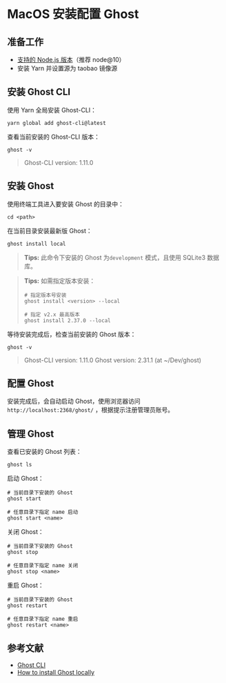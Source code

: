 # MacOS 安装配置 Ghost

## 准备工作

* [支持的 Node.js 版本](https://ghost.org/faq/node-versions/)（推荐 node@10）
* 安装 Yarn 并设置源为 taobao 镜像源

## 安装 Ghost CLI

使用 Yarn 全局安装 Ghost-CLI：

```shell
yarn global add ghost-cli@latest
```

查看当前安装的 Ghost-CLI 版本：

```shell
ghost -v
```

> Ghost-CLI version: 1.11.0

## 安装 Ghost

使用终端工具进入要安装 Ghost 的目录中：

```shell
cd <path>
```

在当前目录安装最新版 Ghost：

```shell
ghost install local
```

> **Tips:** 此命令下安装的 Ghost 为`development` 模式，且使用 SQLite3 数据库。

> **Tips:** 如需指定版本安装：
>
> ```shell
> # 指定版本号安装
> ghost install <version> --local
> 
> # 指定 v2.x 最高版本
> ghost install 2.37.0 --local
> ```

等待安装完成后，检查当前安装的 Ghost 版本：

```shell
ghost -v
```

> Ghost-CLI version: 1.11.0
> Ghost version: 2.31.1 (at ~/Dev/ghost)

## 配置 Ghost

安装完成后，会自动启动 Ghost，使用浏览器访问 `http://localhost:2368/ghost/` ，根据提示注册管理员账号。

## 管理 Ghost

查看已安装的 Ghost 列表：

```shell
ghost ls
```

启动 Ghost：

```shell
# 当前目录下安装的 Ghost
ghost start

# 任意目录下指定 name 启动
ghost start <name>
```

关闭 Ghost：

```shell
# 当前目录下安装的 Ghost
ghost stop

# 任意目录下指定 name 关闭
ghost stop <name>
```

重启 Ghost：

```shell
# 当前目录下安装的 Ghost
ghost restart

# 任意目录下指定 name 重启
ghost restart <name>
```

## 参考文献

* [Ghost CLI](https://ghost.org/docs/api/v2/ghost-cli/)
* [How to install Ghost locally](https://ghost.org/docs/install/local/)